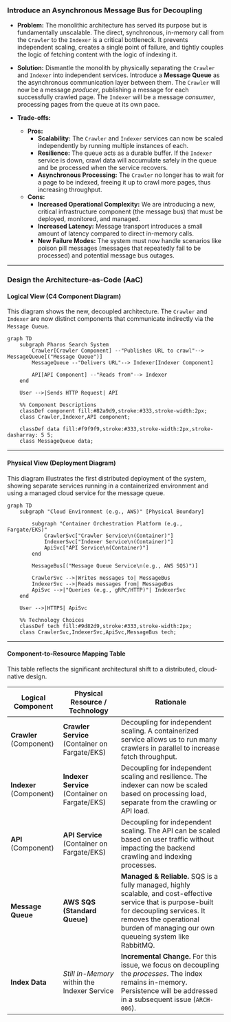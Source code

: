 ### **Introduce an Asynchronous Message Bus for Decoupling**

*   **Problem:** The monolithic architecture has served its purpose but is fundamentally unscalable. The direct, synchronous, in-memory call from the `Crawler` to the `Indexer` is a critical bottleneck. It prevents independent scaling, creates a single point of failure, and tightly couples the logic of fetching content with the logic of indexing it.

*   **Solution:** Dismantle the monolith by physically separating the `Crawler` and `Indexer` into independent services. Introduce a **Message Queue** as the asynchronous communication layer between them. The `Crawler` will now be a message *producer*, publishing a message for each successfully crawled page. The `Indexer` will be a message *consumer*, processing pages from the queue at its own pace.

*   **Trade-offs:**
    *   **Pros:**
        *   **Scalability:** The `Crawler` and `Indexer` services can now be scaled independently by running multiple instances of each.
        *   **Resilience:** The queue acts as a durable buffer. If the `Indexer` service is down, crawl data will accumulate safely in the queue and be processed when the service recovers.
        *   **Asynchronous Processing:** The `Crawler` no longer has to wait for a page to be indexed, freeing it up to crawl more pages, thus increasing throughput.
    *   **Cons:**
        *   **Increased Operational Complexity:** We are introducing a new, critical infrastructure component (the message bus) that must be deployed, monitored, and managed.
        *   **Increased Latency:** Message transport introduces a small amount of latency compared to direct in-memory calls.
        *   **New Failure Modes:** The system must now handle scenarios like poison pill messages (messages that repeatedly fail to be processed) and potential message bus outages.

---

### **Design the Architecture-as-Code (AaC)**

#### **Logical View (C4 Component Diagram)**

This diagram shows the new, decoupled architecture. The `Crawler` and `Indexer` are now distinct components that communicate indirectly via the `Message Queue`.

```mermaid
graph TD
    subgraph Pharos Search System
        Crawler[Crawler Component] --"Publishes URL to crawl"--> MessageQueue[("Message Queue")]
        MessageQueue --"Delivers URL"--> Indexer[Indexer Component]
        
        API[API Component] --"Reads from"--> Indexer
    end

    User -->|Sends HTTP Request| API

    %% Component Descriptions
    classDef component fill:#82a9d9,stroke:#333,stroke-width:2px;
    class Crawler,Indexer,API component;

    classDef data fill:#f9f9f9,stroke:#333,stroke-width:2px,stroke-dasharray: 5 5;
    class MessageQueue data;
```

---

#### **Physical View (Deployment Diagram)**

This diagram illustrates the first distributed deployment of the system, showing separate services running in a containerized environment and using a managed cloud service for the message queue.

```mermaid
graph TD
    subgraph "Cloud Environment (e.g., AWS)" [Physical Boundary]
        
        subgraph "Container Orchestration Platform (e.g., Fargate/EKS)"
            CrawlerSvc["Crawler Service\n(Container)"]
            IndexerSvc["Indexer Service\n(Container)"]
            ApiSvc["API Service\n(Container)"]
        end

        MessageBus[("Message Queue Service\n(e.g., AWS SQS)")]

        CrawlerSvc -->|Writes messages to| MessageBus
        IndexerSvc -->|Reads messages from| MessageBus
        ApiSvc -->|"Queries (e.g., gRPC/HTTP)"| IndexerSvc
    end

    User -->|HTTPS| ApiSvc

    %% Technology Choices
    classDef tech fill:#9d82d9,stroke:#333,stroke-width:2px;
    class CrawlerSvc,IndexerSvc,ApiSvc,MessageBus tech;
```

---

#### **Component-to-Resource Mapping Table**

This table reflects the significant architectural shift to a distributed, cloud-native design.

| Logical Component            | Physical Resource / Technology                          | Rationale                                                                                                                                                             |
| ---------------------------- | ------------------------------------------------------- | --------------------------------------------------------------------------------------------------------------------------------------------------------------------- |
| **Crawler** (Component)      | **Crawler Service** (Container on Fargate/EKS)          | Decoupling for independent scaling. A containerized service allows us to run many crawlers in parallel to increase fetch throughput.                                |
| **Indexer** (Component)      | **Indexer Service** (Container on Fargate/EKS)          | Decoupling for independent scaling and resilience. The indexer can now be scaled based on processing load, separate from the crawling or API load.                |
| **API** (Component)          | **API Service** (Container on Fargate/EKS)              | Decoupling for independent scaling. The API can be scaled based on user traffic without impacting the backend crawling and indexing processes.                         |
| **Message Queue**            | **AWS SQS (Standard Queue)**                            | **Managed & Reliable.** SQS is a fully managed, highly scalable, and cost-effective service that is purpose-built for decoupling services. It removes the operational burden of managing our own queueing system like RabbitMQ. |
| **Index Data**               | *Still In-Memory* within the Indexer Service            | **Incremental Change.** For this issue, we focus on decoupling the *processes*. The index remains in-memory. Persistence will be addressed in a subsequent issue (`ARCH-006`). |

